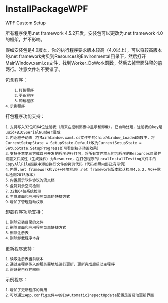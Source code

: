 # InstallPackageWPF
WPF Custom Setup

所有程序使用.net framework 4.5.2开发，安装包可以更改为.net framework 4.0的框架，并不影响。

假如安装包是4.0版本，你的执行程序要求版本较高（4.0以上），可以将较高版本的.net framework拷贝到Resources的Environmental目录下，然后打开MainWindow.xaml.cs文件，找到Worker_DoWork函数，然后去掉里面注释的前两行。注意文件名不要错了。


包含程序：

    	1.打包程序
    	2.更新程序
    	3.卸载程序
	4.示例程序
	
打包程序功能支持：
	
	1.支持写入32位和64位注册表（用来在控制面板中显示和卸载），已自动处理，注册表的key是uuid+BIOSSerialNumber组成
 	2.内涵粒子动画（在MainWindow.xaml.cs文件中的ChildWindow_Loaded函数中，将CurrentSetupState = SetupState.Default改为CurrentSetupState = SetupState.SetupProgress即可看到粒子动画效果）
   	3.支持任意第三方或自己开发的程序进行打包，将所有文件放入打包程序的Resources目录并设置文件属性（生成操作）为Resource，在打包程序的LocalInstallTesting文件中的CopyAllFile函数中添加执行文件的拷贝代码（代码参照内部已有示例）
   	4.内置.net framework和vc++环境检测(.net framework版本默认检测4.5.2，VC++默认检测2015版本)
   	5.内置展示软件协议的流文档
   	6.盘符剩余空间检测
   	7.32和64位系统检测
   	8.生成桌面和应用程序菜单的快捷方式
   	9.增加了管理启动权限
   
卸载程序功能支持：

  	1.删除安装目录的文件
  	2.删除桌面和应用程序菜单快捷方式
  	3.删除注册表
  	4.删除卸载程序本身
  
  
  
更新程序支持：

  	1.读取注册表当前版本
  	2.通过主程序传入的服务器地址进行更新，更新完成后启动主程序
	3.验证是否存在网络
  
  
示例程序：

  	1.增加了更新程序的调用
  	2.可以通过App.config文件中的IsAutomaticInspectUpdate配置是否启动更新界面
